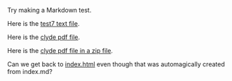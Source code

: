 Try making a Markdown test.

Here is the [test7 text file](test7.txt).

Here is the [clyde pdf file](clyde.pdf).

Here is the [clyde pdf file in a zip file](clyde.zip).

Can we get back to [index.html](index.html) even though that was automagically created from index.md?
